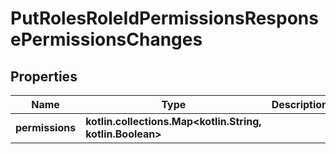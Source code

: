 
# PutRolesRoleIdPermissionsResponsePermissionsChanges

## Properties
| Name | Type | Description | Notes |
| ------------ | ------------- | ------------- | ------------- |
| **permissions** | **kotlin.collections.Map&lt;kotlin.String, kotlin.Boolean&gt;** |  |  [optional] |



